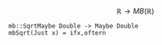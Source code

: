 $$
\mathbb{R} \rightarrow MB(\mathbb{R})
$$
```
mb::SqrtMaybe Double -> Maybe Double
mbSqrt(Just x) = ifx,oftern
```